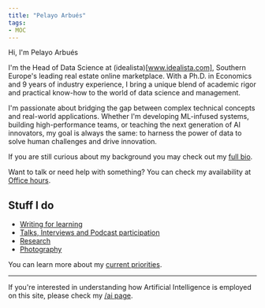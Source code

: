 ```yaml
---
title: "Pelayo Arbués"
tags:
- MOC
---
```


Hi, I'm Pelayo Arbués

I'm the Head of Data Science at (idealista)[www.idealista.com], Southern Europe's leading real estate online marketplace. With a Ph.D. in Economics and 9 years of industry experience, I bring a unique blend of academic rigor and practical know-how to the world of data science and management.

I'm passionate about bridging the gap between complex technical concepts and real-world applications. Whether I'm developing ML-infused systems, building high-performance teams, or teaching the next generation of AI innovators, my goal is always the same: to harness the power of data to solve human challenges and drive innovation.

If you are still curious about my background you may check out my [full bio](mocs/Bio.md).

Want to talk or need help with something? You can check my availability at [Office hours](notes/Office%20hours.md). 

## Stuff I do

- [Writing for learning](mocs/digital-garden.md)
- [Talks, Interviews and Podcast participation](mocs/moc-public-appearances.md)
- [Research](research/)
- [Photography](photography/index.md)

You can learn more about my [current priorities](mocs/now.md).

---
If you're interested in understanding how Artificial Intelligence is employed on this site, please check my [/ai page](mocs/ai.md).